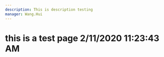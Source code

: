 ```yaml
---
description: This is description testing
manager: Wang.Hui
---
```

# this is a test page 2/11/2020 11:23:43 AM